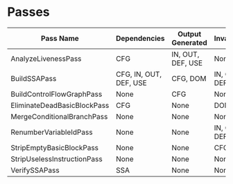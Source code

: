 # Passes

| Pass Name                    | Dependencies         | Output Generated    | Invalidates         | Notes   |
|------------------------------|----------------------|---------------------|---------------------|---------|
| AnalyzeLivenessPass          | CFG                  | IN, OUT, DEF, USE   | None                |         |
| BuildSSAPass                 | CFG, IN, OUT, DEF, USE | CFG, DOM          | IN, OUT, DEF, USE   |         |
| BuildControlFlowGraphPass    | None                 | CFG                 | None                |         |
| EliminateDeadBasicBlockPass  | CFG                  | None                | DOM                 |         |
| MergeConditionalBranchPass   | None                 | None                | None                |         |
| RenumberVariableIdPass       | None                 | None                | IN, OUT, DEF, USE   |         |
| StripEmptyBasicBlockPass     | None                 | None                | CFG, DOM            |         |
| StripUselessInstructionPass  | None                 | None                | None                |         |
| VerifySSAPass                | SSA                  | None                | None                |         |
